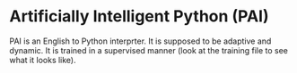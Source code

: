 # Artificially Intelligent Python (PAI)
PAI is an English to Python interprter. It is supposed to be adaptive and dynamic. It is trained in a supervised manner (look at the training file to see what it looks like).
